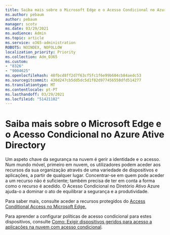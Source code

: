 ```yaml
---
title: Saiba mais sobre o Microsoft Edge e o Acesso Condicional no Azure Ative Directory
ms.author: pebaum
author: pebaum
manager: scotv
ms.date: 03/29/2021
ms.audience: Admin
ms.topic: article
ms.service: o365-administration
ROBOTS: NOINDEX, NOFOLLOW
localization_priority: Priority
ms.collection: Adm_O365
ms.custom:
- "8326"
- "9004625"
ms.openlocfilehash: 48fbcd8ff2d7f63cf5fc1f6e99b604cb84aedc53
ms.sourcegitcommit: 430d247cb5dd5dc5d1f82d977456558dfd514277
ms.translationtype: MT
ms.contentlocale: pt-PT
ms.lasthandoff: 03/29/2021
ms.locfileid: "51421102"
---
```

# <a name="learn-about-microsoft-edge-and-conditional-access-in-azure-active-directory"></a>Saiba mais sobre o Microsoft Edge e o Acesso Condicional no Azure Ative Directory

Um aspeto chave da segurança na nuvem é gerir a identidade e o acesso. Num mundo móvel, primeiro em nuvem, os utilizadores podem aceder aos recursos da sua organização através de uma variedade de dispositivos e aplicações, a partir de qualquer lugar. Concentrar-se em quem pode aceder a um recurso não é suficiente; também precisa de ter em conta a forma como o recurso é acedido. O Acesso Condicional no Diretório Ativo Azure ajuda-o a dominar o ato de equilibrar a segurança e a produtividade.

Para saber mais, consulte aceder a recursos protegidos do [Access Conditional Access no Microsoft Edge.](https://go.microsoft.com/fwlink/?linkid=2152158)

Para aprender a configurar políticas de acesso condicional para estes dispositivos, consulte [Como: Exigir dispositivos geridos para acesso a aplicações na nuvem com acesso condicional](https://go.microsoft.com/fwlink/?linkid=2137682).